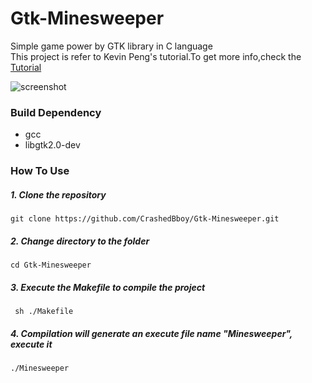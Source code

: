 # Gtk-Minesweeper
Simple game power by GTK library in C language<br />
This project is refer to Kevin Peng's tutorial.To get more info,check the [Tutorial](http://kunmingc.idv.tw/wiki/lib/exe/fetch.php?media=programming:gtk_programming_zone.html)

![screenshot](https://i.imgur.com/liIVKts.jpg)

### Build Dependency
* gcc
* libgtk2.0-dev

### How To Use
##### 1. Clone the repository
`git clone https://github.com/CrashedBboy/Gtk-Minesweeper.git`
##### 2. Change directory to the folder
`cd Gtk-Minesweeper`
##### 3. Execute the Makefile to compile the project
` sh ./Makefile`
##### 4. Compilation will generate an execute file name "Minesweeper", execute it
`./Minesweeper`
